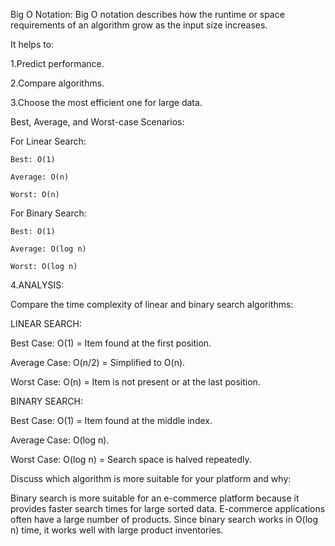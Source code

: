 Big O Notation:
Big O notation describes how the runtime or space requirements of an algorithm grow as the input size increases.

It helps to:

1.Predict performance.

2.Compare algorithms.

3.Choose the most efficient one for large data.



 Best, Average, and Worst-case Scenarios:
 
 For Linear Search:
 
    Best: O(1)
    
    Average: O(n)
    
    Worst: O(n)

For Binary Search:

    Best: O(1)
    
    Average: O(log n)
    
    Worst: O(log n)

4.ANALYSIS:

Compare the time complexity of linear and binary search algorithms:

LINEAR SEARCH:

Best Case: O(1) = Item found at the first position.

Average Case: O(n/2) = Simplified to O(n).

Worst Case: O(n) = Item is not present or at the last position.


BINARY SEARCH:

Best Case: O(1) = Item found at the middle index.

Average Case: O(log n).

Worst Case: O(log n) = Search space is halved repeatedly.

Discuss which algorithm is more suitable for your platform and why:

Binary search is more suitable for an e-commerce platform because it provides faster search times for large sorted data. E-commerce applications often have a large number of products. Since binary search works in O(log n) time, it works well with large product inventories.

